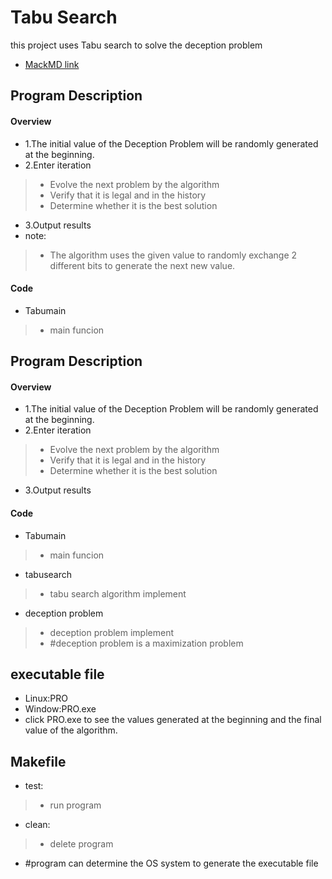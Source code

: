 Tabu Search
===
this project uses Tabu search to solve the deception problem
- [MackMD link](https://hackmd.io/@B3AsTCbwSKGZWfnA5FLfFA/SyNmVYBAT)

Program Description
---
#### Overview
- 1.The initial value of the Deception Problem will be randomly generated at the beginning.
- 2.Enter iteration 
>- Evolve the next problem by the algorithm
>- Verify that it is legal and in the history
>- Determine whether it is the best solution
- 3.Output results
- note:
>- The algorithm uses the given value to randomly exchange 2 different bits to generate the next new value.
#### Code
- Tabumain
>- main funcion

Program Description
---
#### Overview
- 1.The initial value of the Deception Problem will be randomly generated at the beginning.
- 2.Enter iteration
>- Evolve the next problem by the algorithm
>- Verify that it is legal and in the history
>- Determine whether it is the best solution
- 3.Output results  
#### Code
- Tabumain
>- main funcion

- tabusearch
>- tabu search algorithm implement

- deception problem
>- deception problem implement
>- #deception problem is a maximization problem

executable file
---
- Linux:PRO
- Window:PRO.exe
- click PRO.exe to see the values ​​generated at the beginning and the final value of the algorithm.

Makefile
---
- test:
>- run program
- clean:
>- delete program
- #program can determine the OS system to generate the executable file

